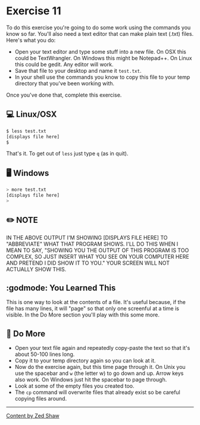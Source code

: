 # Exercise 11

To do this exercise you're going to do some work using the commands you know so far. You'll also need a text editor that can make plain text (.txt) files. Here's what you do:

* Open your text editor and type some stuff into a new file. On OSX this could be TextWrangler. On Windows this might be Notepad++. On Linux this could be gedit. Any editor will work.
* Save that file to your desktop and name it `test.txt`.
* In your shell use the commands you know to copy this file to your temp directory that you've been working with.

Once you've done that, complete this exercise.

## :computer: Linux/OSX

```bash
$ less test.txt
[displays file here]
$
```

That's it. To get out of `less` just type `q` (as in quit).

## 🖥 Windows

```bash
> more test.txt
[displays file here]
>
```

## :pencil2: NOTE

IN THE ABOVE OUTPUT I'M SHOWING [DISPLAYS FILE HERE] TO "ABBREVIATE" WHAT THAT PROGRAM SHOWS. I'LL DO THIS WHEN I MEAN TO SAY, "SHOWING YOU THE OUTPUT OF THIS PROGRAM IS TOO COMPLEX, SO JUST INSERT WHAT YOU SEE ON YOUR COMPUTER HERE AND PRETEND I DID SHOW IT TO YOU." YOUR SCREEN WILL NOT ACTUALLY SHOW THIS.

## :godmode: You Learned This

This is one way to look at the contents of a file. It's useful because, if the file has many lines, it will "page" so that only one screenful at a time is visible. In the Do More section you'll play with this some more.

## :poop: Do More

* Open your text file again and repeatedly copy-paste the text so that it's about 50-100 lines long.
* Copy it to your temp directory again so you can look at it.
* Now do the exercise again, but this time page through it. On Unix you use the spacebar and `w` (the letter w) to go down and up. Arrow keys also work. On Windows just hit the spacebar to page through.
* Look at some of the empty files you created too.
* The `cp` command will overwrite files that already exist so be careful copying files around.

-----
[Content by Zed Shaw](https://learncodethehardway.org/)